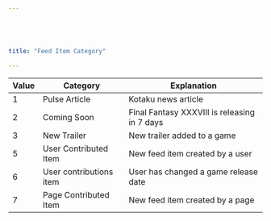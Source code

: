 ```yaml
---





title: "Feed Item Category"

---
```


| Value | Category                | Explanation                                  |
| ----- | ----------------------- | -------------------------------------------- |
| 1     | Pulse Article           | Kotaku news article                          |
| 2     | Coming Soon             | Final Fantasy XXXVIII is releasing in 7 days |
| 3     | New Trailer             | New trailer added to a game                  |
| 5     | User Contributed Item   | New feed item created by a user              |
| 6     | User contributions item | User has changed a game release date         |
| 7     | Page Contributed Item   | New feed item created by a page              |
